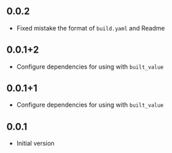## 0.0.2

- Fixed mistake the format of `build.yaml` and Readme

## 0.0.1+2

- Configure dependencies for using with `built_value`

## 0.0.1+1

- Configure dependencies for using with `built_value`

## 0.0.1

- Initial version
